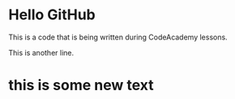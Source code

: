 # Hello GitHub

This is a code that is being written during CodeAcademy lessons.

This is another line.


# this is some new text